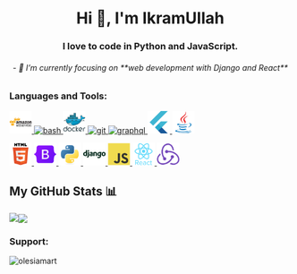 <h1 align="center">Hi 👋, I'm IkramUllah</h1>

<h3 align="center">I love to code in Python and JavaScript.</h3>

<h6 align='center'>- 🌱 I’m currently focusing on **web development with Django and React** </h6>

<h3 align="left">Languages and Tools:</h3>

<p align="left"> <a href="https://aws.amazon.com" target="_blank" rel="noreferrer"> <img src="https://raw.githubusercontent.com/devicons/devicon/master/icons/amazonwebservices/amazonwebservices-original-wordmark.svg" alt="aws" width="40" height="40"/> </a> <a href="https://www.gnu.org/software/bash/" target="_blank" rel="noreferrer"> <img src="https://www.vectorlogo.zone/logos/gnu_bash/gnu_bash-icon.svg" alt="bash" width="40" height="40"/> </a>  <a href="https://www.docker.com/" target="_blank" rel="noreferrer"> <img src="https://raw.githubusercontent.com/devicons/devicon/master/icons/docker/docker-original-wordmark.svg" alt="docker" width="40" height="40"/> </a> <a href="https://git-scm.com/" target="_blank" rel="noreferrer"> <img src="https://www.vectorlogo.zone/logos/git-scm/git-scm-icon.svg" alt="git" width="40" height="40"/> </a> <a href="https://graphql.org" target="_blank" rel="noreferrer"> <img src="https://www.vectorlogo.zone/logos/graphql/graphql-icon.svg" alt="graphql" width="40" height="40"/> </a> <a href = "https://docs.flutter.dev/" > <img src="https://github.com/devicons/devicon/blob/master/icons/flutter/flutter-original.svg"  alt="flutter" width="40" height="40" /> </a> <a href = "https://docs.oracle.com/en/java/" > <img src="https://raw.githubusercontent.com/devicons/devicon/master/icons/java/java-original.svg"  alt="java" width="40" height="40" /> </a>
  
  
  
  
  <a href="https://www.w3.org/html/" target="_blank" rel="noreferrer"> <img src="https://raw.githubusercontent.com/devicons/devicon/master/icons/html5/html5-original-wordmark.svg" alt="html5" width="40" height="40"/> </a><a href='https://getbootstrap.com/docs/5.0/getting-started/introduction' ><img src = "https://raw.githubusercontent.com/devicons/devicon/master/icons/bootstrap/bootstrap-original.svg"  alt="bootstrap" width="40" height="40"/> </a><a href="https://www.python.org" target="_blank" rel="noreferrer"> <img src="https://raw.githubusercontent.com/devicons/devicon/master/icons/python/python-original.svg" alt="python" width="40" height="40"/> </a> 
    <a href = "https://docs.djangoproject.com/en/4.0/" > <img src="https://github.com/devicons/devicon/blob/master/icons/django/django-plain-wordmark.svg"  alt="django" width="40" height="40" /> </a> 
  <a href="https://developer.mozilla.org/en-US/docs/Web/JavaScript" target="_blank" rel="noreferrer"> <img src="https://raw.githubusercontent.com/devicons/devicon/master/icons/javascript/javascript-original.svg" alt="javascript" width="40" height="40"/> </a> <a href="https://reactjs.org/" target="_blank" rel="noreferrer"> <img src="https://raw.githubusercontent.com/devicons/devicon/master/icons/react/react-original-wordmark.svg" alt="react" width="40" height="40"/> </a> <a href="https://redux.js.org" target="_blank" rel="noreferrer"> <img src="https://raw.githubusercontent.com/devicons/devicon/master/icons/redux/redux-original.svg" alt="redux" width="40" height="40"/> </a>  </p>

## My GitHub Stats 📊

<a href="https://github.com/anuraghazra/github-readme-stats">

  <img align="left" src="https://github-readme-stats.vercel.app/api?username=ikram9820&count_private=true&show_icons=true&theme=radical" />

</a>

<a href="https://github.com/anuraghazra/convoychat">

  <img align="center" src="https://github-readme-stats.vercel.app/api/top-langs/?username=ikram9820" />

</a>

<h3 align="left">Support:</h3>

<p><a href="https://www.buymeacoffee.com/ikram9820k8"> <img align="left" src="https://cdn.buymeacoffee.com/buttons/v2/default-yellow.png" height="50" width="210" alt="olesiamart" /></a></p><br><br>
